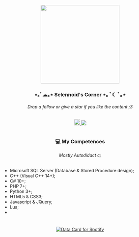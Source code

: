 <div align="center">
  <img height="256" src="https://i.imgur.com/Xfs4Tcz.png" />
  <h3>⋆｡ﾟ☁︎｡⋆ Selennoid's Corner ⋆｡ ﾟ☾ ﾟ｡⋆</h3>
  <h6>Drop a follow or give a star if you like the content ;3</h6>
  <a href="https://discord.com/users/1352461461707952240" target="_blank">
    <img src="https://img.shields.io/static/v1?message=Discord&logo=discord&label=&color=7289DA&logoColor=white&labelColor=&style=for-the-badge" height="20" alt="discord logo"/>
  </a>
  <img src="https://visitor-badge.laobi.icu/badge?page_id=Selennoid.Selennoid&right_color=hotpink"/>
</div>
<h1></h1>
<div align="center">
  <h3>💻 My Competences</h3>
  <h6>Mostly Autodidact c;</h6>
</div>

##

- Microsoft SQL Server (Database & Stored Procedure design);
- C++ (Visual C++ 14+);
- C# 10+;
- PHP 7+;
- Python 3+;
- HTML5 & CSS3;
- Javascript & JQuery;
- Lua;
- 
<h1></h1>
<div align="center">
  <a href="https://data-card-for-spotify.herokuapp.com/card?user_id=g4uf0ob2kdhhy4mbv2ovp82j1">
    <img src="https://data-card-for-spotify.herokuapp.com/api/card?user_id=g4uf0ob2kdhhy4mbv2ovp82j1" alt="Data Card for Spotify">
  </a>
</div>
